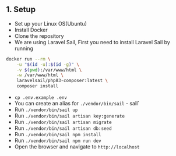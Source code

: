## 1. Setup

- Set up your Linux OS(Ubuntu)
- Install Docker
- Clone the repository
- We are using Laravel Sail, First you need to install Laravel Sail by running 

```bash
docker run --rm \
    -u "$(id -u):$(id -g)" \
    -v $(pwd):/var/www/html \
    -w /var/www/html \
    laravelsail/php83-composer:latest \
    composer install
```

- `cp .env.example .env`
- You can create an alias for `./vendor/bin/sail` - sail`
- Run `./vendor/bin/sail up`
- Run `./vendor/bin/sail artisan key:generate`
- Run `./vendor/bin/sail artisan migrate`
- Run `./vendor/bin/sail artisan db:seed`
- Run `./vendor/bin/sail npm install`
- Run `./vendor/bin/sail npm run dev`
- Open the browser and navigate to `http://localhost`
